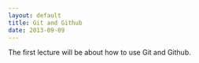 ```yaml
---
layout: default
title: Git and Github
date: 2013-09-09
---
```


The first lecture will be about how to use Git and Github.
